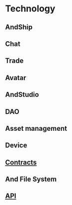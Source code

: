 # Technology


## AndShip

## Chat

## Trade

## Avatar

## AndStudio

## DAO

## Asset management

## Device

## [Contracts](api/index.md#Contracts)

## And File System

## [API](api/index.md)
